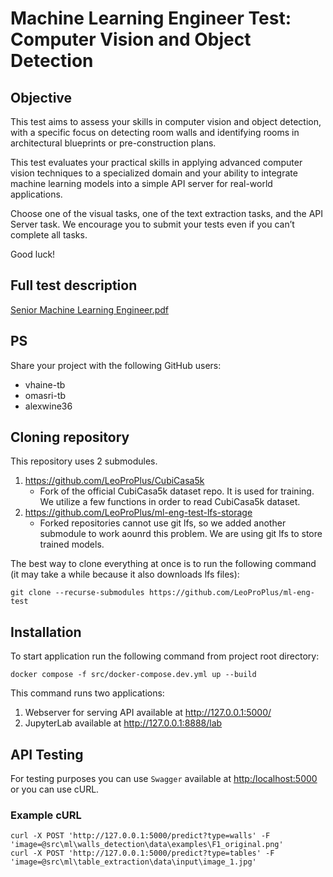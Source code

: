 # Machine Learning Engineer Test: Computer Vision and Object Detection

## Objective
This test aims to assess your skills in computer vision and object detection, with a specific focus on detecting room walls and identifying rooms in architectural blueprints or pre-construction plans.

This test evaluates your practical skills in applying advanced computer vision techniques to a specialized domain and your ability to integrate machine learning models into a simple API server for real-world applications.

Choose one of the visual tasks, one of the text extraction tasks, and the API Server task. We encourage you to submit your tests even if you can’t complete all tasks.

Good luck!


## Full test description
[Senior Machine Learning Engineer.pdf](https://github.com/TrueBuiltSoftware/ml-eng-test/files/14545316/Senior.Machine.Learning.Engineer.1.pdf)

## PS
Share your project with the following GitHub users:
- vhaine-tb
- omasri-tb
- alexwine36

## Cloning repository
This repository uses 2 submodules.
1. https://github.com/LeoProPlus/CubiCasa5k
    - Fork of the official CubiCasa5k dataset repo. It is used for training. We utilize a few functions in order to read CubiCasa5k dataset.
2. https://github.com/LeoProPlus/ml-eng-test-lfs-storage
    - Forked repositories cannot use git lfs, so we added another submodule to work aounrd this problem. We are using git lfs to store trained models.

 The best way to clone everything at once is to run the following command (it may take a while because it also downloads lfs files):

```
git clone --recurse-submodules https://github.com/LeoProPlus/ml-eng-test
```

## Installation

To start application run the following command from project root directory:
```
docker compose -f src/docker-compose.dev.yml up --build
```

This command runs two applications:
1. Webserver for serving API available at http://127.0.0.1:5000/
2. JupyterLab available at http://127.0.0.1:8888/lab

## API Testing
For testing purposes you can use `Swagger` available at [http:/localhost:5000](http://127.0.0.1:5000/) or you can use cURL.

### Example cURL
```
curl -X POST 'http://127.0.0.1:5000/predict?type=walls' -F 'image=@src\ml\walls_detection\data\examples\F1_original.png'
curl -X POST 'http://127.0.0.1:5000/predict?type=tables' -F 'image=@src\ml\table_extraction\data\input\image_1.jpg'
```

